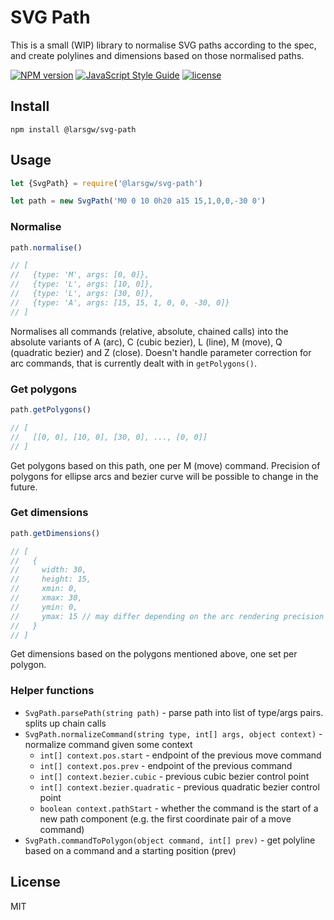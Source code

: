 # SVG Path

This is a small (WIP) library to normalise SVG paths according to the spec, and create polylines and dimensions based on those normalised paths.

[![NPM version](https://img.shields.io/npm/v/@larsgw/svg-path.svg)](https://npmjs.org/package/@larsgw/svg-path)
[![JavaScript Style Guide](https://img.shields.io/badge/code_style-standard-brightgreen.svg)](https://standardjs.com)
[![license](https://img.shields.io/github/license/larsgw/citation.js.svg)](https://github.com/larsgw/citation.js/blob/master/LICENSE.md)

## Install

    npm install @larsgw/svg-path

## Usage

```js
let {SvgPath} = require('@larsgw/svg-path')

let path = new SvgPath('M0 0 10 0h20 a15 15,1,0,0,-30 0')
```

### Normalise

```js
path.normalise()

// [
//   {type: 'M', args: [0, 0]},
//   {type: 'L', args: [10, 0]},
//   {type: 'L', args: [30, 0]},
//   {type: 'A', args: [15, 15, 1, 0, 0, -30, 0]}
// ]
```

Normalises all commands (relative, absolute, chained calls) into the absolute variants of A (arc), C (cubic bezier), L (line), M (move), Q (quadratic bezier) and
Z (close). Doesn't handle parameter correction for arc commands, that is currently dealt with in `getPolygons()`.

### Get polygons

```js
path.getPolygons()

// [
//   [[0, 0], [10, 0], [30, 0], ..., [0, 0]]
// ]
```

Get polygons based on this path, one per M (move) command. Precision of polygons for ellipse arcs and bezier curve will be possible to change in the future.

### Get dimensions

```js
path.getDimensions()

// [
//   {
//     width: 30,
//     height: 15,
//     xmin: 0,
//     xmax: 30,
//     ymin: 0,
//     ymax: 15 // may differ depending on the arc rendering precision
//   }
// ]
```

Get dimensions based on the polygons mentioned above, one set per polygon.

### Helper functions

  * `SvgPath.parsePath(string path)` - parse path into list of type/args pairs. splits up chain calls
  * `SvgPath.normalizeCommand(string type, int[] args, object context)` - normalize command given some context
    * `int[] context.pos.start` - endpoint of the previous move command
    * `int[] context.pos.prev` - endpoint of the previous command
    * `int[] context.bezier.cubic` - previous cubic bezier control point
    * `int[] context.bezier.quadratic` - previous quadratic bezier control point
    * `boolean context.pathStart` - whether the command is the start of a new path component (e.g. the first coordinate pair of a move command)
  * `SvgPath.commandToPolygon(object command, int[] prev)` - get polyline based on a command and a starting position (prev)

## License

MIT
